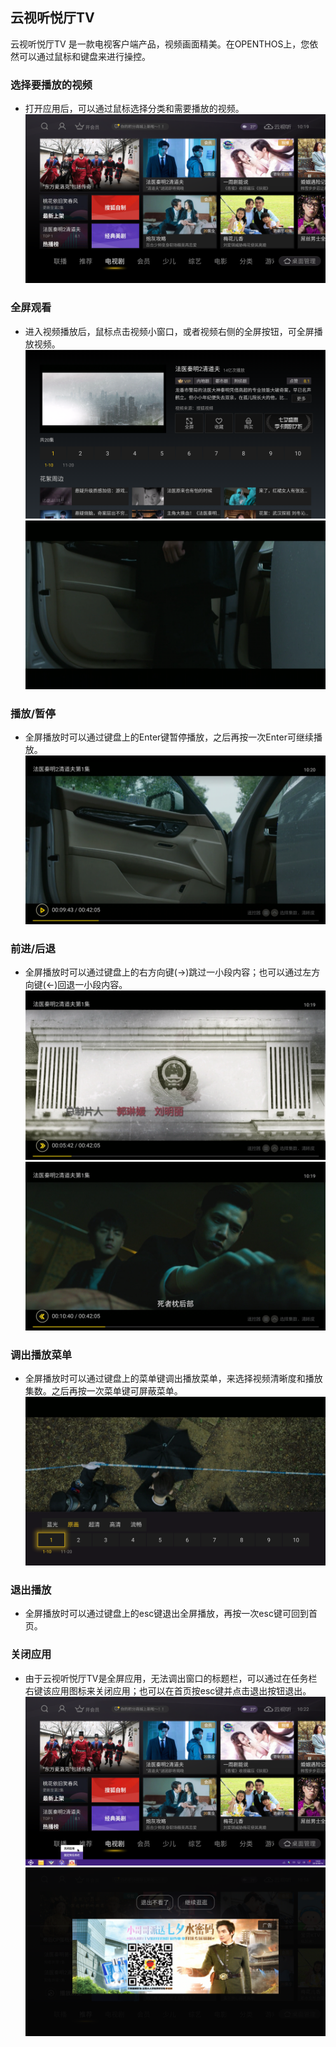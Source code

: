 ## 云视听悦厅TV
云视听悦厅TV 是一款电视客户端产品，视频画面精美。在OPENTHOS上，您依然可以通过鼠标和键盘来进行操控。

### 选择要播放的视频
   - 打开应用后，可以通过鼠标选择分类和需要播放的视频。  
   ![](../pic/soft/sohutv_demo.png)

### 全屏观看
   - 进入视频播放后，鼠标点击视频小窗口，或者视频右侧的全屏按钮，可全屏播放视频。  
![](../pic/soft/sohutv_window.png)<br/>
![](../pic/soft/sohutv_max.png)

### 播放/暂停
   - 全屏播放时可以通过键盘上的Enter键暂停播放，之后再按一次Enter可继续播放。  
![](../pic/soft/sohutv_pause.png)

### 前进/后退
   - 全屏播放时可以通过键盘上的右方向键(→)跳过一小段内容；也可以通过左方向键(←)回退一小段内容。  
![](../pic/soft/sohutv_forward.png)<br/>
![](../pic/soft/sohutv_backward.png)

### 调出播放菜单
   - 全屏播放时可以通过键盘上的菜单键调出播放菜单，来选择视频清晰度和播放集数。之后再按一次菜单键可屏蔽菜单。  
![](../pic/soft/sohutv_menu.png)

### 退出播放
   - 全屏播放时可以通过键盘上的esc键退出全屏播放，再按一次esc键可回到首页。

### 关闭应用
   - 由于云视听悦厅TV是全屏应用，无法调出窗口的标题栏，可以通过在任务栏右键该应用图标来关闭应用；也可以在首页按esc键并点击退出按钮退出。  
   ![](../pic/soft/sohutv_close.png)<br/>
   ![](../pic/soft/sohutv_close2.png)
